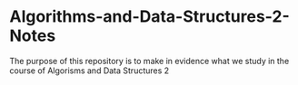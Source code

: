 # Algorithms-and-Data-Structures-2-Notes
The purpose of this repository is to make in evidence what we study in the course of Algorisms and Data Structures 2
